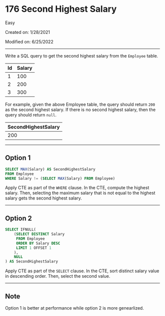 # 176 Second Highest Salary

Easy

Created on: 1/28/2021

Modified on: 6/25/2022

---

Write a SQL query to get the second highest salary from the `Employee` table.

| Id  | Salary |
| --- | ------ |
| 1   | 100    |
| 2   | 200    |
| 3   | 300    |

For example, given the above Employee table, the query should return `200` as the second highest salary. If there is no second highest salary, then the query should return `null`.

| SecondHighestSalary |
| ------------------- |
| 200                 |

---

## Option 1

``` sql
SELECT MAX(Salary) AS SecondHighestSalary
FROM Employee
WHERE Salary != (SELECT MAX(Salary) FROM Employee)
```

Apply CTE as part of the `WHERE` clause. In the CTE, compute the highest salary. Then, selecting the maximum salary that is not equal to the highest salary gets the second highest salary.

---

## Option 2

``` sql
SELECT IFNULL(
    (SELECT DISTINCT Salary
     FROM Employee
     ORDER BY Salary DESC
     LIMIT 1 OFFSET 1
    ),
    NULL
) AS SecondHighestSalary
```

Apply CTE as part of the `SELECT` clause. In the CTE, sort distinct salary value in descending order. Then, select the second value.

---

## Note

Option 1 is better at performance while option 2 is more genearlized.
